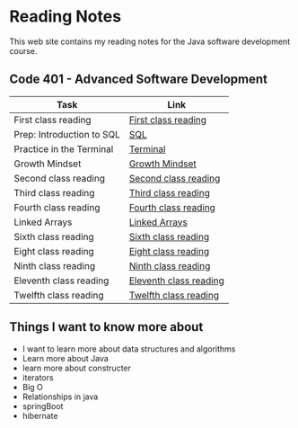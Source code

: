 # Reading Notes

This web site contains my reading notes for the Java software development course.

## Code 401 - Advanced Software Development

|  Task                                     | Link                                                  |
|-------------------------------------------|-------------------------------------------------------|
| First class reading                       | [First class reading](./ClassesReading/class1.md)     |
| Prep: Introduction to SQL                 | [SQL](./relational-databases-sql.md)                  |
| Practice in the Terminal                  | [Terminal](./TerminalPractice.md)                     |
| Growth Mindset                            | [Growth Mindset](./GrowthMindset.md)                  |
| Second class reading                      | [Second class reading](./ClassesReading/class2.md)    |
| Third class reading                       | [Third class reading](./ClassesReading/class3.md)     |
| Fourth class reading                      | [Fourth class reading](./ClassesReading/class4.md)    |
| Linked Arrays                             | [Linked Arrays](./ClassesReading/class5.md)           |
| Sixth class reading                       | [Sixth class reading](./ClassesReading/class6.md)     |
| Eight class reading                       | [Eight class reading](./ClassesReading/class8.md)     |
| Ninth class reading                       | [Ninth class reading](./ClassesReading/class9.md)     |
| Eleventh class reading                    | [Eleventh class reading](./ClassesReading/class11.md) |
| Twelfth class reading                     | [Twelfth class reading](./ClassesReading/class12.md)  |

## Things I want to know more about

- I want to learn more about data structures and algorithms
- Learn more about Java
- learn more about constructer
- iterators
- Big O
- Relationships in java
- springBoot
- hibernate
